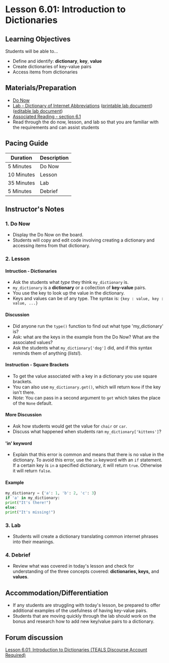 # Lesson 6.01: Introduction to Dictionaries

## Learning Objectives

Students will be able to...

* Define and identify: **dictionary**, **key**, **value**
* Create dictionaries of key-value pairs
* Access items from dictionaries

## Materials/Preparation

* [Do Now]
* [Lab - Dictionary of Internet Abbreviations] ([printable lab document]) ([editable lab document])
* [Associated Reading - section 6.1](https://tealsk12.gitbook.io/intro-cs-2/readings#6-1)
* Read through the do now, lesson, and lab so that you are familiar with the requirements and can assist students

## Pacing Guide

| **Duration**   | **Description** |
| ---------- | ----------- |
| 5 Minutes  | Do Now      |
| 10 Minutes | Lesson      |
| 35 Minutes | Lab         |
| 5 Minutes | Debrief     |

## Instructor's Notes

### 1. Do Now

* Display the Do Now on the board.
* Students will copy and edit code involving creating a dictionary and accessing items from that dictionary.

### 2. Lesson

#### Intruction - Dictionaries

* Ask the students what *type* they think `my_dictionary` is.
* `my_dictionary` is a **dictionary** or a collection of **key-value** pairs.
* You use the key to look up the value in the dictionary.
* Keys and values can be of any type. The syntax is: `{key : value, key : value, ...}`

#### Discussion

* Did anyone run the `type()` function to find out what type 'my_dictionary' is?
* Ask: what are the keys in the example from the Do Now? What are the associated values?
* Ask the students what `my_dictionary['dog']` did, and if this syntax reminds them of anything (lists!).

#### Instruction - Square Brackets

* To get the value associated with a key in a dictionary you use square brackets.
* You can also use `my_dictionary.get()`, which will return `None` if the key isn't there.
* *Note*: You can pass in a second argument to `get` which takes the place of the `None` default.

#### More Discussion

* Ask how students would get the value for `chair` or `car`.
* Discuss what happened when students ran `my_dictionary['kittens']`?

#### 'in' keyword

* Explain that this error is common and means that there is no value in the dictionary. To avoid this error, use the `in` keyword with an `if` statement. If a certain key is `in` a specified dictionary, it will return `true`. Otherwise it will return `false`.

#### Example

 ```python
 my_dictionary = {'a': 1, 'b': 2, 'c': 3}
 if 'a' in my_dictionary:
 print("It's there!")
 else:
 print("It's missing!")
 ```

### 3. Lab

* Students will create a dictionary translating common internet phrases into their meanings.

### 4. Debrief

* Review what was covered in today's lesson and check for understanding of the three concepts covered: **dictionaries, keys,** and **values**.

## Accommodation/Differentiation

* If any students are struggling with today's lesson, be prepared to offer additional examples of the usefulness of having key-value pairs.
* Students that are moving quickly through the lab should work on the bonus and research how to add new key/value pairs to a dictionary.

## Forum discussion

[Lesson 6.01: Introduction to Dictionaries (TEALS Discourse Account Required)](https://forums.tealsk12.org/c/2nd-semester-unit-6-dictionaries/lesson-6-01-introduction-to-dictionaries)

[Do Now]: do_now.md
[Lab - Dictionary of Internet Abbreviations]: lab.md
[printable lab document]: https://github.com/TEALSK12/2nd-semester-introduction-to-computer-science/raw/master/units/6_unit/01_lesson/lab.pdf
[editable lab document]: https://github.com/TEALSK12/2nd-semester-introduction-to-computer-science/raw/master/units/6_unit/01_lesson/lab.docx
